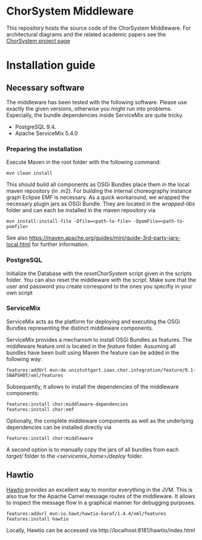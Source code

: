 # ChorSystem Middleware
This repository hosts the source code of the ChorSystem Middleware.
For architectural diagrams and the related academic papers see the [ChorSystem project page](http://www.iaas.uni-stuttgart.de/chorsystem/)

# Installation guide


## Necessary software

The middleware has been tested with the following software. Please use exactly the given versions, otherwise you might run into problems. Especially, the
bundle dependencies inside ServiceMix are quite tricky.

* PostgreSQL 9.4.
* Apache ServiceMix 5.4.0

### Preparing the installation
Execute Maven in the root folder with the following command:


    mvn clean install

This should build all components as OSGi Bundles place them in the local maven repository (in .m2).
For building the internal choreography instance graph Eclipse EMF is necessary. As a quick workaround, we wrapped the necessary plugin jars
as OSGi Bundle. They are located in the *wrapped-libs* folder and can each be installed in the maven repository via 


    mvn install:install-file -Dfile=<path-to-file> -DpomFile=<path-to-pomfile>


See also  https://maven.apache.org/guides/mini/guide-3rd-party-jars-local.html for further information.


### PostgreSQL

Initialize the Database with the *resetChorSystem* script given in the scripts folder.
You can also reset the middleware with the script.
Make sure that the user and password you create correspond to the ones you specifiy in your own script

### ServiceMix

ServiceMix acts as the platform for deploying and executing the OSGi Bundles representing the distinct middleware components.

ServiceMix provides a mechanism to install OSGi Bundles as features. 
The middleware feature.xml is located in the *feature* folder.
Assuming all bundles have been built using Maven the feature can be added in the following way:


    features:addUrl mvn:de.unistuttgart.iaas.chor.integration/feature/0.1-SNAPSHOT/xml/features


Subsequently, it allows to install the dependencies of the middleware components:

    features:install chor:middleware-dependencies
    features:install chor:emf

Optionally, the complete middleware components as well as the underlying dependencies can be installed directly via 


    features:install chor:middleware

A second option is to manually copy the jars of all bundles from each *target/* folder to the *<servicemix_home>/deploy* folder.

## Hawtio
[Hawtio](http://hawt.io/) provides an excellent way to monitor everything in the JVM.
This is also true for the Apache Camel message routes of the middleware. It allows to inspect the message flow in a graphical manner for debugging purposes.


    features:addurl mvn:io.hawt/hawtio-karaf/1.4.4/xml/features
    features:install hawtio 


Locally, Hawtio can be accessed via http://localhost:8181/hawtio/index.html 
